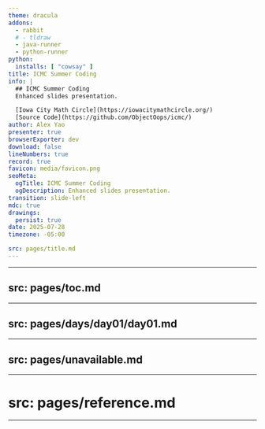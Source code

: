 ```yaml
---
theme: dracula
addons:
  - rabbit
  # - tldraw
  - java-runner
  - python-runner
python:
  installs: [ "cowsay" ]
title: ICMC Summer Coding
info: |
  ## ICMC Summer Coding
  Enhanced slides presentation.

  [Iowa City Math Circle](https://iowacitymathcircle.org/)  
  [Source Code](https://github.com/ObjectOops/icmc/)
author: Alex Yao
presenter: true
browserExporter: dev
download: false
lineNumbers: true
record: true
favicon: media/favicon.png
seoMeta:
  ogTitle: ICMC Summer Coding
  ogDescription: Enhanced slides presentation.
transition: slide-left
mdc: true
drawings:
  persist: true
date: 2025-07-28
timezone: -05:00

src: pages/title.md
---
```


---
src: pages/toc.md
---

---
src: pages/days/day01/day01.md
---

---
src: pages/unavailable.md
---

---
# src: pages/reference.md
---
